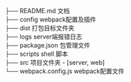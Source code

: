
├── README.md          文档  
├── config             webpack配置及插件    
├── dist               打包目标文件夹  
├── logs               server端报错日志  
├── package.json       包管理文件  
├── scripts            shell 脚本  
├── src                项目文件夹 - [server, web]  
└── webpack.config.js  webpack配置文件  
